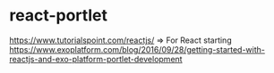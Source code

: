 # react-portlet
https://www.tutorialspoint.com/reactjs/ => For React starting
https://www.exoplatform.com/blog/2016/09/28/getting-started-with-reactjs-and-exo-platform-portlet-development 
